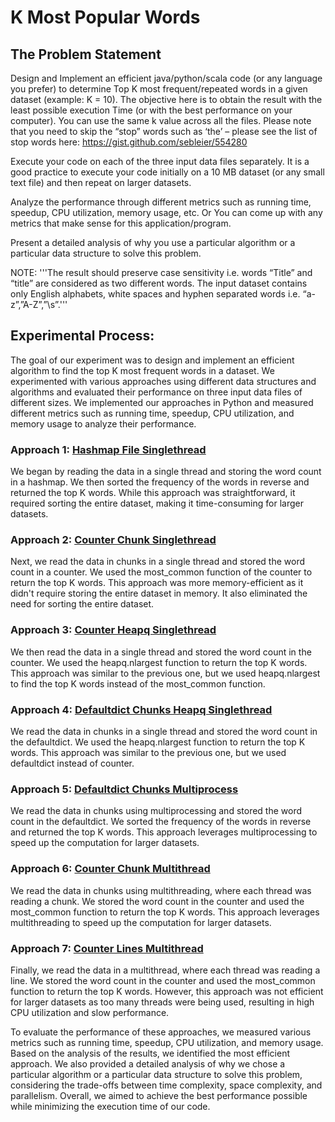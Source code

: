 # K Most Popular Words
## The Problem Statement
Design and Implement an efficient java/python/scala code (or any language you prefer) to determine Top K most frequent/repeated words in a given dataset (example: K = 10). The objective here is to obtain the result with the least possible execution Time (or with the best performance on your computer). You can use the same k value across all the files. Please note that you need to skip the “stop” words such as ‘the’ – please see the list of stop words here: https://gist.github.com/sebleier/554280


Execute your code on each of the three input data files separately. It is a good practice to execute your code initially on a 10 MB dataset (or any small text file) and then repeat on larger datasets.


Analyze the performance through different metrics such as running time, speedup, CPU utilization, memory usage, etc.  Or You can come up with any metrics that make sense for this application/program.

Present a detailed analysis of why you use a particular algorithm or a particular data structure to solve this problem.

NOTE:
'''The result should preserve case sensitivity i.e. words “Title” and “title” are considered as two different words.
The input dataset contains only English alphabets, white spaces and hyphen separated words i.e. “a-z”,”A-Z”,”\s”.'''


## Experimental Process:

The goal of our experiment was to design and implement an efficient algorithm to find the top K most frequent words in a dataset. We experimented with various approaches using different data structures and algorithms and evaluated their performance on three input data files of different sizes. We implemented our approaches in Python and measured different metrics such as running time, speedup, CPU utilization, and memory usage to analyze their performance.

### Approach 1: [Hashmap File Singlethread](https://github.com/divaamahajan/K-Most-Popular-Words/blob/main/hashmap_file_singlethread.py)
We began by reading the data in a single thread and storing the word count in a hashmap. We then sorted the frequency of the words in reverse and returned the top K words. While this approach was straightforward, it required sorting the entire dataset, making it time-consuming for larger datasets.

### Approach 2: [Counter Chunk Singlethread](https://github.com/divaamahajan/K-Most-Popular-Words/blob/main/counter_chunks_singlethread.py)
Next, we read the data in chunks in a single thread and stored the word count in a counter. We used the most_common function of the counter to return the top K words. This approach was more memory-efficient as it didn't require storing the entire dataset in memory. It also eliminated the need for sorting the entire dataset.

### Approach 3: [Counter Heapq Singlethread](https://github.com/divaamahajan/K-Most-Popular-Words/blob/main/counter_heapq_singlethread.py)
We then read the data in a single thread and stored the word count in the counter. We used the heapq.nlargest function to return the top K words. This approach was similar to the previous one, but we used heapq.nlargest to find the top K words instead of the most_common function.

### Approach 4: [Defaultdict Chunks Heapq Singlethread](https://github.com/divaamahajan/K-Most-Popular-Words/blob/main/defaultdict_chunks%20heapq_singlethread.py)
We read the data in chunks in a single thread and stored the word count in the defaultdict. We used the heapq.nlargest function to return the top K words. This approach was similar to the previous one, but we used defaultdict instead of counter.

### Approach 5: [Defaultdict Chunks Multiprocess](https://github.com/divaamahajan/K-Most-Popular-Words/blob/main/defaultdict_chunks_multiprocess.py)
We read the data in chunks using multiprocessing and stored the word count in the defaultdict. We sorted the frequency of the words in reverse and returned the top K words. This approach leverages multiprocessing to speed up the computation for larger datasets.

### Approach 6: [Counter Chunk Multithread](https://github.com/divaamahajan/K-Most-Popular-Words/blob/main/counter_chunks_multithread.py)
We read the data in chunks using multithreading, where each thread was reading a chunk. We stored the word count in the counter and used the most_common function to return the top K words. This approach leverages multithreading to speed up the computation for larger datasets.

### Approach 7: [Counter Lines Multithread](https://github.com/divaamahajan/K-Most-Popular-Words/blob/main/counter_lines_multithread.py)
Finally, we read the data in a multithread, where each thread was reading a line. We stored the word count in the counter and used the most_common function to return the top K words. However, this approach was not efficient for larger datasets as too many threads were being used, resulting in high CPU utilization and slow performance.

To evaluate the performance of these approaches, we measured various metrics such as running time, speedup, CPU utilization, and memory usage. Based on the analysis of the results, we identified the most efficient approach. We also provided a detailed analysis of why we chose a particular algorithm or a particular data structure to solve this problem, considering the trade-offs between time complexity, space complexity, and parallelism. Overall, we aimed to achieve the best performance possible while minimizing the execution time of our code.
